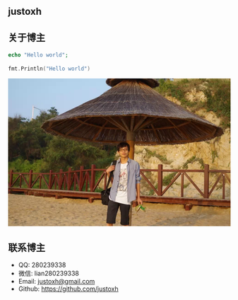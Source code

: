 ## justoxh

## 关于博主


```php
echo "Hello world";
```

```go
fmt.Println("Hello world")
```

![me](_media/me.jpg)

## 联系博主

- QQ: 280239338
- 微信: lian280239338
- Email: justoxh@gmail.com
- Github: https://github.com/justoxh
